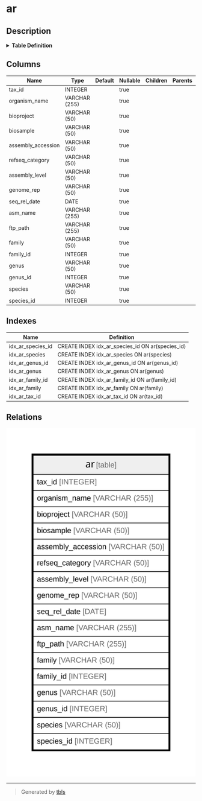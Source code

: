 # ar

## Description

<details>
<summary><strong>Table Definition</strong></summary>

```sql
CREATE TABLE ar (
    tax_id             INTEGER,
    organism_name      VARCHAR (255),
    bioproject         VARCHAR (50),
    biosample          VARCHAR (50),
    assembly_accession VARCHAR (50),
    refseq_category    VARCHAR (50),
    assembly_level     VARCHAR (50),
    genome_rep         VARCHAR (50),
    seq_rel_date       DATE,
    asm_name           VARCHAR (255),
    ftp_path           VARCHAR (255),
    family             VARCHAR (50),
    family_id          INTEGER,
    genus              VARCHAR (50),
    genus_id           INTEGER,
    species            VARCHAR (50),
    species_id         INTEGER
)
```

</details>

## Columns

| Name | Type | Default | Nullable | Children | Parents | Comment |
| ---- | ---- | ------- | -------- | -------- | ------- | ------- |
| tax_id | INTEGER |  | true |  |  |  |
| organism_name | VARCHAR (255) |  | true |  |  |  |
| bioproject | VARCHAR (50) |  | true |  |  |  |
| biosample | VARCHAR (50) |  | true |  |  |  |
| assembly_accession | VARCHAR (50) |  | true |  |  |  |
| refseq_category | VARCHAR (50) |  | true |  |  |  |
| assembly_level | VARCHAR (50) |  | true |  |  |  |
| genome_rep | VARCHAR (50) |  | true |  |  |  |
| seq_rel_date | DATE |  | true |  |  |  |
| asm_name | VARCHAR (255) |  | true |  |  |  |
| ftp_path | VARCHAR (255) |  | true |  |  |  |
| family | VARCHAR (50) |  | true |  |  |  |
| family_id | INTEGER |  | true |  |  |  |
| genus | VARCHAR (50) |  | true |  |  |  |
| genus_id | INTEGER |  | true |  |  |  |
| species | VARCHAR (50) |  | true |  |  |  |
| species_id | INTEGER |  | true |  |  |  |

## Indexes

| Name | Definition |
| ---- | ---------- |
| idx_ar_species_id | CREATE INDEX idx_ar_species_id ON ar(species_id) |
| idx_ar_species | CREATE INDEX idx_ar_species ON ar(species) |
| idx_ar_genus_id | CREATE INDEX idx_ar_genus_id ON ar(genus_id) |
| idx_ar_genus | CREATE INDEX idx_ar_genus ON ar(genus) |
| idx_ar_family_id | CREATE INDEX idx_ar_family_id ON ar(family_id) |
| idx_ar_family | CREATE INDEX idx_ar_family ON ar(family) |
| idx_ar_tax_id | CREATE INDEX idx_ar_tax_id ON ar(tax_id) |

## Relations

![er](ar.svg)

---

> Generated by [tbls](https://github.com/k1LoW/tbls)
